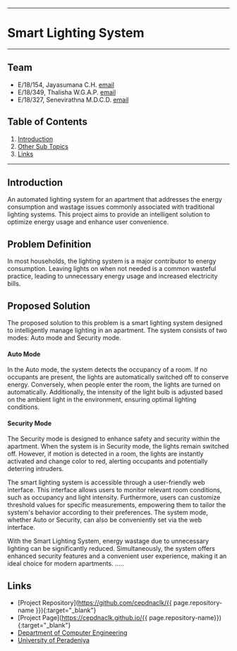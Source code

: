 ___
# Smart Lighting System
___

## Team
-  E/18/154, Jayasumana C.H. [email](mailto:e18154@eng.pdn.ac.lk)
-  E/18/349, Thalisha W.G.A.P. [email](mailto:e18349@eng.pdn.ac.lk)
-  E/18/327, Senevirathna M.D.C.D. [email](mailto:e18327@eng.pdn.ac.lk)

## Table of Contents
1. [Introduction](#introduction)
2. [Other Sub Topics](#other-sub-topics)
3. [Links](#links)

---

## Introduction

An automated lighting system for an apartment that addresses the energy consumption and wastage issues commonly associated with traditional lighting systems. This project aims to provide an intelligent solution to optimize energy usage and enhance user convenience.

## Problem Definition

In most households, the lighting system is a major contributor to energy consumption. Leaving lights on when not needed is a common wasteful practice, leading to unnecessary energy usage and increased electricity bills.

## Proposed Solution

The proposed solution to this problem is a smart lighting system designed to intelligently manage lighting in an apartment. The system consists of two modes: Auto mode and Security mode.

#### Auto Mode
In the Auto mode, the system detects the occupancy of a room. If no occupants are present, the lights are automatically switched off to conserve energy. Conversely, when people enter the room, the lights are turned on automatically. Additionally, the intensity of the light bulb is adjusted based on the ambient light in the environment, ensuring optimal lighting conditions.

#### Security Mode
The Security mode is designed to enhance safety and security within the apartment. When the system is in Security mode, the lights remain switched off. However, if motion is detected in a room, the lights are instantly activated and change color to red, alerting occupants and potentially deterring intruders.


The smart lighting system is accessible through a user-friendly web interface. This interface allows users to monitor relevant room conditions, such as occupancy and light intensity. Furthermore, users can customize threshold values for specific measurements, empowering them to tailor the system's behavior according to their preferences. The system mode, whether Auto or Security, can also be conveniently set via the web interface.

With the Smart Lighting System, energy wastage due to unnecessary lighting can be significantly reduced. Simultaneously, the system offers enhanced security features and a convenient user experience, making it an ideal choice for modern apartments.
.....

## Links

- [Project Repository](https://github.com/cepdnaclk/{{ page.repository-name }}){:target="_blank"}
- [Project Page](https://cepdnaclk.github.io/{{ page.repository-name}}){:target="_blank"}
- [Department of Computer Engineering](http://www.ce.pdn.ac.lk/)
- [University of Peradeniya](https://eng.pdn.ac.lk/)


[//]: # (Please refer this to learn more about Markdown syntax)
[//]: # (https://github.com/adam-p/markdown-here/wiki/Markdown-Cheatsheet)

